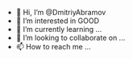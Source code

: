 - 👋 Hi, I’m @DmitriyAbramov
- 👀 I’m interested in GOOD
- 🌱 I’m currently learning ...
- 💞️ I’m looking to collaborate on ...
- 📫 How to reach me ...

<!---
DmitriyAbramov/DmitriyAbramov is a ✨ special ✨ repository because its `README.md` (this file) appears on your GitHub profile.
You can click the Preview link to take a look at your changes.
--->
